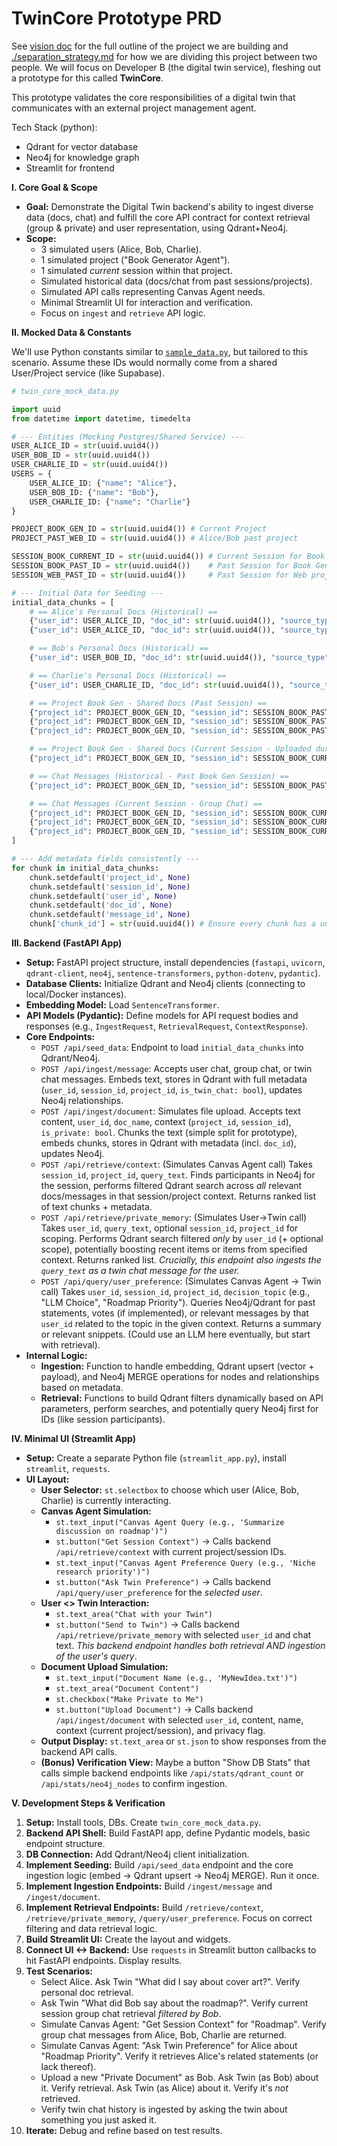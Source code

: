# TwinCore Prototype PRD

See [vision doc](./vision_doc.md) for the full outline of the project we are building and [./separation_strategy.md](./separation_strategy.md) for how we are dividing this project between two people. We will focus on Developer B (the digital twin service), fleshing out a prototype for this called **TwinCore**.

This prototype validates the core responsibilities of a digital twin that communicates with an external project management agent.

Tech Stack (python):
- Qdrant for vector database
- Neo4j for knowledge graph
- Streamlit for frontend

**I. Core Goal & Scope**

*   **Goal:** Demonstrate the Digital Twin backend's ability to ingest diverse data (docs, chat) and fulfill the core API contract for context retrieval (group & private) and user representation, using Qdrant+Neo4j.
*   **Scope:**
    *   3 simulated users (Alice, Bob, Charlie).
    *   1 simulated project ("Book Generator Agent").
    *   1 simulated *current* session within that project.
    *   Simulated historical data (docs/chat from past sessions/projects).
    *   Simulated API calls representing Canvas Agent needs.
    *   Minimal Streamlit UI for interaction and verification.
    *   Focus on `ingest` and `retrieve` API logic.

**II. Mocked Data & Constants**

We'll use Python constants similar to [`sample_data.py`](../../examples/data/sample_data.py), but tailored to this scenario. Assume these IDs would normally come from a shared User/Project service (like Supabase).

```python
# twin_core_mock_data.py

import uuid
from datetime import datetime, timedelta

# --- Entities (Mocking Postgres/Shared Service) ---
USER_ALICE_ID = str(uuid.uuid4())
USER_BOB_ID = str(uuid.uuid4())
USER_CHARLIE_ID = str(uuid.uuid4())
USERS = {
    USER_ALICE_ID: {"name": "Alice"},
    USER_BOB_ID: {"name": "Bob"},
    USER_CHARLIE_ID: {"name": "Charlie"}
}

PROJECT_BOOK_GEN_ID = str(uuid.uuid4()) # Current Project
PROJECT_PAST_WEB_ID = str(uuid.uuid4()) # Alice/Bob past project

SESSION_BOOK_CURRENT_ID = str(uuid.uuid4()) # Current Session for Book Gen
SESSION_BOOK_PAST_ID = str(uuid.uuid4())    # Past Session for Book Gen
SESSION_WEB_PAST_ID = str(uuid.uuid4())     # Past Session for Web project

# --- Initial Data for Seeding ---
initial_data_chunks = [
    # == Alice's Personal Docs (Historical) ==
    {"user_id": USER_ALICE_ID, "doc_id": str(uuid.uuid4()), "source_type": "document_chunk", "doc_name": "Alice_Personal_Ideas.txt", "text": "Idea: Use stable diffusion for generating unique cover art styles based on genre.", "timestamp": (datetime.now() - timedelta(days=10)).isoformat()},
    {"user_id": USER_ALICE_ID, "doc_id": str(uuid.uuid4()), "source_type": "document_chunk", "doc_name": "Alice_Meeting_Notes_Web.md", "project_id": PROJECT_PAST_WEB_ID, "session_id": SESSION_WEB_PAST_ID, "text": "Web Project Retro: Need better task tracking. Bob suggested ClickUp.", "timestamp": (datetime.now() - timedelta(days=30)).isoformat()},

    # == Bob's Personal Docs (Historical) ==
    {"user_id": USER_BOB_ID, "doc_id": str(uuid.uuid4()), "source_type": "document_chunk", "doc_name": "Bob_Marketing_Notes.txt", "text": "Potential niche for book gen: 'Keto recipes for busy programmers'. High search volume.", "timestamp": (datetime.now() - timedelta(days=5)).isoformat()},

    # == Charlie's Personal Docs (Historical) ==
    {"user_id": USER_CHARLIE_ID, "doc_id": str(uuid.uuid4()), "source_type": "document_chunk", "doc_name": "Charlie_Tech_Thoughts.md", "text": "Exploring using Markov chains for generating simple plot outlines, could be a starting point before LLM refinement.", "timestamp": (datetime.now() - timedelta(days=20)).isoformat()},

    # == Project Book Gen - Shared Docs (Past Session) ==
    {"project_id": PROJECT_BOOK_GEN_ID, "session_id": SESSION_BOOK_PAST_ID, "doc_id": str(uuid.uuid4()), "source_type": "document_chunk", "doc_name": "BookGen_Initial_Scope.md", "text": "Project Goal: Create an agent that takes a niche and outline, then generates a draft ebook.", "timestamp": (datetime.now() - timedelta(days=7)).isoformat()},
    {"project_id": PROJECT_BOOK_GEN_ID, "session_id": SESSION_BOOK_PAST_ID, "doc_id": str(uuid.uuid4()), "source_type": "transcript_snippet", "user_id": USER_ALICE_ID, "doc_name": "BookGen_Past_Session_Transcript.txt", "text": "Alice: We need to decide on the core LLM. Claude 3 Opus seems good for long-form.", "timestamp": (datetime.now() - timedelta(days=7, hours=1)).isoformat()},
    {"project_id": PROJECT_BOOK_GEN_ID, "session_id": SESSION_BOOK_PAST_ID, "doc_id": str(uuid.uuid4()), "source_type": "transcript_snippet", "user_id": USER_BOB_ID, "doc_name": "BookGen_Past_Session_Transcript.txt", "text": "Bob: Agreed on Opus for quality. But maybe GPT-4 for brainstorming outlines?", "timestamp": (datetime.now() - timedelta(days=7, hours=1, minutes=5)).isoformat()},

    # == Project Book Gen - Shared Docs (Current Session - Uploaded during session) ==
    {"project_id": PROJECT_BOOK_GEN_ID, "session_id": SESSION_BOOK_CURRENT_ID, "doc_id": str(uuid.uuid4()), "source_type": "document_chunk", "doc_name": "Competitor_Analysis.pdf", "user_id": USER_BOB_ID, "text": "Analysis Summary: Existing tools lack robust niche research integration.", "timestamp": datetime.now().isoformat()}, # Bob uploaded this

    # == Chat Messages (Historical - Past Book Gen Session) ==
    {"project_id": PROJECT_BOOK_GEN_ID, "session_id": SESSION_BOOK_PAST_ID, "user_id": USER_CHARLIE_ID, "message_id": str(uuid.uuid4()), "source_type": "message", "text": "How are we handling plagiarism checks?", "timestamp": (datetime.now() - timedelta(days=7, hours=1, minutes=10)).isoformat()},

    # == Chat Messages (Current Session - Group Chat) ==
    {"project_id": PROJECT_BOOK_GEN_ID, "session_id": SESSION_BOOK_CURRENT_ID, "user_id": USER_ALICE_ID, "message_id": str(uuid.uuid4()), "source_type": "message", "text": "Okay team, let's finalize the Q3 roadmap for the Book Generator.", "timestamp": (datetime.now() - timedelta(minutes=10)).isoformat()},
    {"project_id": PROJECT_BOOK_GEN_ID, "session_id": SESSION_BOOK_CURRENT_ID, "user_id": USER_BOB_ID, "message_id": str(uuid.uuid4()), "source_type": "message", "text": "My main priority is integrating the niche research tool.", "timestamp": (datetime.now() - timedelta(minutes=9)).isoformat()},
    {"project_id": PROJECT_BOOK_GEN_ID, "session_id": SESSION_BOOK_CURRENT_ID, "user_id": USER_CHARLIE_ID, "message_id": str(uuid.uuid4()), "source_type": "message", "text": "I think improving the outline generation logic is critical first.", "timestamp": (datetime.now() - timedelta(minutes=8)).isoformat()},
]

# --- Add metadata fields consistently ---
for chunk in initial_data_chunks:
    chunk.setdefault('project_id', None)
    chunk.setdefault('session_id', None)
    chunk.setdefault('user_id', None)
    chunk.setdefault('doc_id', None)
    chunk.setdefault('message_id', None)
    chunk['chunk_id'] = str(uuid.uuid4()) # Ensure every chunk has a unique ID
```

**III. Backend (FastAPI App)**

*   **Setup:** FastAPI project structure, install dependencies (`fastapi`, `uvicorn`, `qdrant-client`, `neo4j`, `sentence-transformers`, `python-dotenv`, `pydantic`).
*   **Database Clients:** Initialize Qdrant and Neo4j clients (connecting to local/Docker instances).
*   **Embedding Model:** Load `SentenceTransformer`.
*   **API Models (Pydantic):** Define models for API request bodies and responses (e.g., `IngestRequest`, `RetrievalRequest`, `ContextResponse`).
*   **Core Endpoints:**
    *   `POST /api/seed_data`: Endpoint to load `initial_data_chunks` into Qdrant/Neo4j.
    *   `POST /api/ingest/message`: Accepts user chat, group chat, or twin chat messages. Embeds text, stores in Qdrant with full metadata (`user_id`, `session_id`, `project_id`, `is_twin_chat: bool`), updates Neo4j relationships.
    *   `POST /api/ingest/document`: Simulates file upload. Accepts text content, `user_id`, `doc_name`, context (`project_id`, `session_id`), `is_private: bool`. Chunks the text (simple split for prototype), embeds chunks, stores in Qdrant with metadata (incl. `doc_id`), updates Neo4j.
    *   `POST /api/retrieve/context`: (Simulates Canvas Agent call) Takes `session_id`, `project_id`, `query_text`. Finds participants in Neo4j for the session, performs filtered Qdrant search across *all* relevant docs/messages in that session/project context. Returns ranked list of text chunks + metadata.
    *   `POST /api/retrieve/private_memory`: (Simulates User->Twin call) Takes `user_id`, `query_text`, optional `session_id`, `project_id` for scoping. Performs Qdrant search filtered *only* by `user_id` (+ optional scope), potentially boosting recent items or items from specified context. Returns ranked list. *Crucially, this endpoint also ingests the `query_text` as a twin chat message for the user.*
    *   `POST /api/query/user_preference`: (Simulates Canvas Agent -> Twin call) Takes `user_id`, `session_id`, `project_id`, `decision_topic` (e.g., "LLM Choice", "Roadmap Priority"). Queries Neo4j/Qdrant for past statements, votes (if implemented), or relevant messages by that `user_id` related to the topic in the given context. Returns a summary or relevant snippets. (Could use an LLM here eventually, but start with retrieval).
*   **Internal Logic:**
    *   **Ingestion:** Function to handle embedding, Qdrant upsert (vector + payload), and Neo4j MERGE operations for nodes and relationships based on metadata.
    *   **Retrieval:** Functions to build Qdrant filters dynamically based on API parameters, perform searches, and potentially query Neo4j first for IDs (like session participants).

**IV. Minimal UI (Streamlit App)**

*   **Setup:** Create a separate Python file (`streamlit_app.py`), install `streamlit`, `requests`.
*   **UI Layout:**
    *   **User Selector:** `st.selectbox` to choose which user (Alice, Bob, Charlie) is currently interacting.
    *   **Canvas Agent Simulation:**
        *   `st.text_input("Canvas Agent Query (e.g., 'Summarize discussion on roadmap')")`
        *   `st.button("Get Session Context")` -> Calls backend `/api/retrieve/context` with current project/session IDs.
        *   `st.text_input("Canvas Agent Preference Query (e.g., 'Niche research priority')")`
        *   `st.button("Ask Twin Preference")` -> Calls backend `/api/query/user_preference` for the *selected user*.
    *   **User <> Twin Interaction:**
        *   `st.text_area("Chat with your Twin")`
        *   `st.button("Send to Twin")` -> Calls backend `/api/retrieve/private_memory` with selected `user_id` and chat text. *This backend endpoint handles both retrieval AND ingestion of the user's query*.
    *   **Document Upload Simulation:**
        *   `st.text_input("Document Name (e.g., 'MyNewIdea.txt')")`
        *   `st.text_area("Document Content")`
        *   `st.checkbox("Make Private to Me")`
        *   `st.button("Upload Document")` -> Calls backend `/api/ingest/document` with selected `user_id`, content, name, context (current project/session), and privacy flag.
    *   **Output Display:** `st.text_area` or `st.json` to show responses from the backend API calls.
    *   **(Bonus) Verification View:** Maybe a button "Show DB Stats" that calls simple backend endpoints like `/api/stats/qdrant_count` or `/api/stats/neo4j_nodes` to confirm ingestion.

**V. Development Steps & Verification**

1.  **Setup:** Install tools, DBs. Create `twin_core_mock_data.py`.
2.  **Backend API Shell:** Build FastAPI app, define Pydantic models, basic endpoint structure.
3.  **DB Connection:** Add Qdrant/Neo4j client initialization.
4.  **Implement Seeding:** Build `/api/seed_data` endpoint and the core ingestion logic (embed -> Qdrant upsert -> Neo4j MERGE). Run it once.
5.  **Implement Ingestion Endpoints:** Build `/ingest/message` and `/ingest/document`.
6.  **Implement Retrieval Endpoints:** Build `/retrieve/context`, `/retrieve/private_memory`, `/query/user_preference`. Focus on correct filtering and data retrieval logic.
7.  **Build Streamlit UI:** Create the layout and widgets.
8.  **Connect UI <-> Backend:** Use `requests` in Streamlit button callbacks to hit FastAPI endpoints. Display results.
9.  **Test Scenarios:**
    *   Select Alice. Ask Twin "What did I say about cover art?". Verify personal doc retrieval.
    *   Ask Twin "What did Bob say about the roadmap?". Verify current session group chat retrieval *filtered by Bob*.
    *   Simulate Canvas Agent: "Get Session Context" for "Roadmap". Verify group chat messages from Alice, Bob, Charlie are returned.
    *   Simulate Canvas Agent: "Ask Twin Preference" for Alice about "Roadmap Priority". Verify it retrieves Alice's related statements (or lack thereof).
    *   Upload a new "Private Document" as Bob. Ask Twin (as Bob) about it. Verify retrieval. Ask Twin (as Alice) about it. Verify it's *not* retrieved.
    *   Verify twin chat history is ingested by asking the twin about something you just asked it.
10. **Iterate:** Debug and refine based on test results.
